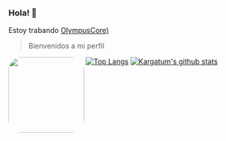 ### Hola! 👋

Estoy trabando
 [OlympusCore)](https://github.com/jorge990125/Olympus-Source)
 
>Bienvenidos a mi perfil

<div align="center">
<img align="left" height="150" style="border-radius:25px;" src="https://github.com/jorge990125/jorge990125/blob/main/4-4.jpg?raw=true">
</div>

[![Top Langs](https://github-readme-stats.vercel.app/api/top-langs/?username=jorge990125&layout=compact&theme=algolia)](https://github.com/jorge990125) [![Kargatum's github stats](https://github-readme-stats.vercel.app/api?username=jorge990125&count_private=true&show_icons=true&theme=algolia)](https://github.com/jorge990125)

<!--
**jorge990125/jorge990125** is a âœ¨ _special_ âœ¨ repository because its `README.md` (this file) appears on your GitHub profile.

Here are some ideas to get you started:

- ðŸŒ± Iâ€™m currently learning ...
- ðŸ‘¯ Iâ€™m looking to collaborate on ...
- ðŸ¤” Iâ€™m looking for help with ...
- ðŸ’¬ Ask me about ...
- ðŸ“« How to reach me: ...
- ðŸ˜„ Pronouns: ...
- âš¡ Fun fact: ...
-->
